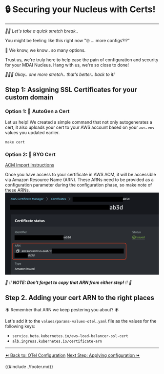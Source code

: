 # 🔒 Securing your Nucleus with Certs!
----

*🙆‍♀️ Let's take a quick stretch break..*

You might be feeling like this right now "🙄 ... more configs?!?"

😬 We know, we know.. so many options.

Trust us, we're truly here to help ease the pain of configuration and security for your MDAI Nucleus. Hang with us, we're so close to done!

*🙆🏽‍♂️ Okay.. one more stretch.. that's better.. back to it!*

## Step 1: Assigning SSL Certificates for your custom domain

### Option 1: 🚜 AutoGen a Cert

Let us help! We created a simple command that not only autogenerates a cert, it also uploads your cert to your AWS account based on your `aws.env` values you updated earlier.

```shell
make cert
```

### Option 2: 🤝 BYO Cert

[ACM Import Instructions](https://docs.aws.amazon.com/acm/latest/userguide/import-certificate-api-cli.html)

Once you have access to your certificate in AWS ACM, it will be accessible via Amazon Resource Name (ARN). These ARNs need to be provided as a configuration parameter during the configuration phase, so make note of these ARNs. [![ACM ARN](../../media/acm-certificates.png)](../../media/acm-certificates.png)

*🚨 ‼️ **NOTE: Don't forget to copy that ARN from either step!** ‼️ 🚨*

## Step 2. Adding your cert ARN to the right places

🪰 Remember that ARN we keep pestering you about? 🪰

Let's add it to the `values/params-values-otel.yaml` file as the values for the following keys:
* `service.beta.kubernetes.io/aws-load-balancer-ssl-cert`
* `alb.ingress.kubernetes.io/certificate-arn`

----
<span class="left"><a href="./otel-config.md">⏪ Back to: OTel Configuration</a></span>
<span class="right"><a href="./apply-config.md">Next Step: Applying configuration ⏩</a></span>


{{#include ./footer.md}}